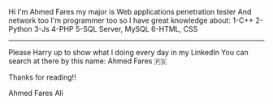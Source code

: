 Hi I'm Ahmed Fares my major is Web applications penetration tester And network too
I'm programmer too so I have great knowledge about:
1-C++
2-Python
3-Js
4-PHP
5-SQL Server, MySQL
6-HTML, CSS
__________________________________________________________________________________

Please Harry up to show what I doing every day in my LinkedIn 
You can search at there by this name: Ahmed Fares 🇵🇸

Thanks for reading!! 



Ahmed Fares Ali

